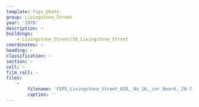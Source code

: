 ```yaml
---
template: fsps_photo
group: Livingstone_Street
year: '1978'
description: ~
buildings:
    - Livingstone_Street/16_Livingstone_Street
coordinates: ~
heading: ~
classification: ~
section: ~
cell: ~
film_roll: ~
files:
    -
        filename: 'FSPS_Livingstone_Street_020,_No_16,_cnr_Beard,_20-7-O,_1978.png'
        caption: ''
---
```

